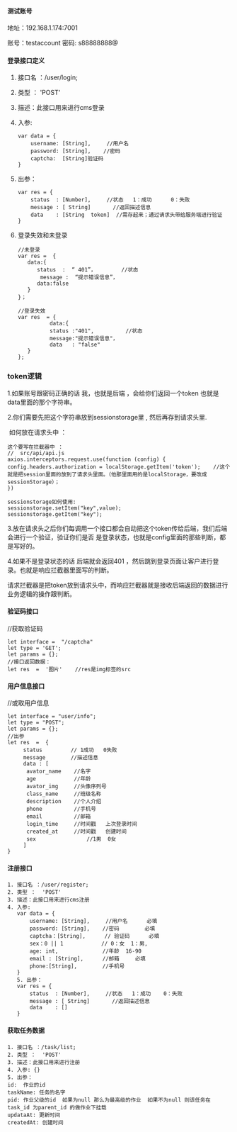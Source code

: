 #### 测试账号

地址：192.168.1.174:7001

账号：testaccount  密码: s88888888@

#### 登录接口定义

1. 接口名 ：/user/login;

1. 类型 ：  'POST'

2. 描述：此接口用来进行cms登录

3. 入参: 

   ```
   var data = {
       username: [String],     //用户名
       password: [String],    //密码
       captcha:  [String]验证码
   }
   ```
   
4. 出参：  

   ```
   var res = {
       status  : [Number],     //状态   1：成功      0：失败
       message : [ String]       //返回描述信息
       data    : [String  token]  //需存起来；通过请求头带给服务端进行验证
   }
   ```
   
5. 登录失效和未登录

   ```
   //未登录
   var res =  {
      data:{
         status  :  “ 401”，        //状态
    	  message :  “提示错误信息”，
         data:false
      }
   }；
   
   //登录失效
   var res  = {
             data:{
             status :"401",          //状态
             message:"提示错误信息"，
             data   : "false"
      }
   };
   ```
   

### token逻辑

1.如果账号跟密码正确的话   我，也就是后端 ，会给你们返回一个token 也就是data里面的那个字符串。

2.你们需要先把这个字符串放到sessionstorage里 , 然后再存到请求头里.

​    如何放在请求头中  ： 

    这个要写在拦截器中 ：
    //  src/api/api.js
    axios.interceptors.request.use(function (config) {
    config.headers.authorization = localStorage.getItem('token');    //这个就是把session里面的放到了请求头里面。（他那里面用的是localStorage，要改成sessionStorage）；
    })


```
sessionstorage如何使用:
sessionstorage.setItem("key",value);
sessionstorage.getItem("key");
```

3.放在请求头之后你们每调用一个接口都会自动把这个token传给后端，我们后端会进行一个验证，验证你们是否 是登录状态，也就是config里面的那些判断，都是写好的。

4.如果不是登录状态的话 后端就会返回401 ，然后跳到登录页面让客户进行登录。也就是响应拦截器里面写的判断。

请求拦截器是把token放到请求头中，而响应拦截器就是接收后端返回的数据进行业务逻辑的操作跟判断。





#### 验证码接口

//获取验证码

    let interface =  "/captcha"
    let type = 'GET';
    let params = {};
    //接口返回数据：
    let res  =  '图片'    //res是img标签的src



#### 用户信息接口

//或取用户信息

```
let interface = "user/info";
let type = "POST";
let params = {};
//出参
let res  =  {
     status         // 1成功   0失败
     message        //描述信息
     data : [
      avator_name    //名字
      age            //年龄
      avator_img     //头像序列号
      class_name     //班级名称
      description    //个人介绍
      phone          //手机号
      email          //邮箱
      login_time     //时间戳   上次登录时间
      created_at     //时间戳   创建时间
      sex                //1男  0女
     ]
}

```

#### 注册接口

```
1. 接口名 ：/user/register;
2. 类型 ：  'POST'
3. 描述：此接口用来进行cms注册
4. 入参: 
   var data = {
       username: [String],     //用户名      必填
       password: [String],    //密码        必填
       captcha：[String],      // 验证码      必填
       sex：0 || 1            // 0：女  1：男,
       age: int,              //年龄  16-90
       email : [String],      //邮箱     必填
       phone:[String],        //手机号
   }
   5. 出参：  
   var res = {
       status  : [Number],     //状态   1：成功    0：失败
       message : [ String]       //返回描述信息
       data    : []
   }
```

#### 获取任务数据

```
1. 接口名 ：/task/list;
2. 类型 ：  'POST'
3. 描述：此接口用来进行注册
4. 入参: {}
5. 出参：
id:  作业的id
taskName: 任务的名字 
pid: 作业父级的id  如果为null 那么为最高级的作业  如果不为null 则该任务在task_id 为parent_id 的做作业下挂载
updataAt: 更新时间
createdAt: 创建时间

```

